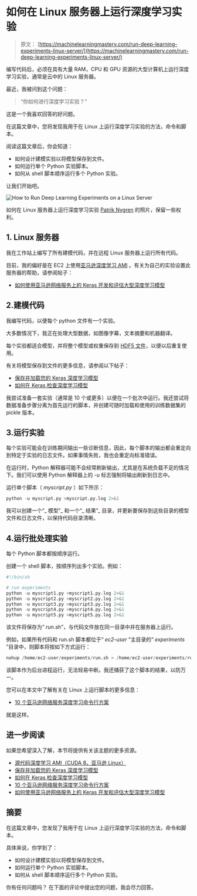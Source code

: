 # 如何在 Linux 服务器上运行深度学习实验

> 原文： [https://machinelearningmastery.com/run-deep-learning-experiments-linux-server/](https://machinelearningmastery.com/run-deep-learning-experiments-linux-server/)

编写代码后，必须在具有大量 RAM，CPU 和 GPU 资源的大型计算机上运行深度学习实验，通常是云中的 Linux 服务器。

最近，我被问到这个问题：

> “你如何进行深度学习实验？”

这是一个我喜欢回答的好问题。

在这篇文章中，您将发现我用于在 Linux 上运行深度学习实验的方法，命令和脚本。

阅读这篇文章后，你会知道：

*   如何设计建模实验以将模型保存到文件。
*   如何运行单个 Python 实验脚本。
*   如何从 shell 脚本顺序运行多个 Python 实验。

让我们开始吧。

![How to Run Deep Learning Experiments on a Linux Server](img/5b3d95a2ac65cd8206b3a11433959297.jpg)

如何在 Linux 服务器上运行深度学习实验
[Patrik Nygren](https://www.flickr.com/photos/lattefarsan/10538489333/) 的照片，保留一些权利。

## 1\. Linux 服务器

我在工作站上编写了所有建模代码，并在远程 Linux 服务器上运行所有代码。

目前，我的偏好是在 EC2 上使用[亚马逊深度学习 AMI](https://aws.amazon.com/marketplace/pp/B01M0AXXQB) 。有关为自己的实验设置此服务器的帮助，请参阅帖子：

*   [如何使用亚马逊网络服务上的 Keras 开发和评估大型深度学习模型](https://machinelearningmastery.com/develop-evaluate-large-deep-learning-models-keras-amazon-web-services/)

## 2.建模代码

我编写代码，以便每个 python 文件有一个实验。

大多数情况下，我正在处理大型数据，如图像字幕，文本摘要和机器翻译。

每个实验都适合模型，并将整个模型或权重保存到 [HDF5 文件](http://www.h5py.org/)，以便以后重复使用。

有关将模型保存到文件的更多信息，请参阅以下帖子：

*   [保存并加载您的 Keras 深度学习模型](https://machinelearningmastery.com/save-load-keras-deep-learning-models/)
*   [如何在 Keras 检查深度学习模型](https://machinelearningmastery.com/check-point-deep-learning-models-keras/)

我尝试准备一套实验（通常是 10 个或更多）以便在一个批次中运行。我还尝试将数据准备步骤分离为首先运行的脚本，并创建可随时加载和使用的训练数据集的 pickle 版本。

## 3.运行实验

每个实验可能会在训练期间输出一些诊断信息，因此，每个脚本的输出都会重定向到特定于实验的日志文件。如果事情失败，我也会重定向标准错误。

在运行时，Python 解释器可能不会经常刷新输出，尤其是在系统负载不足的情况下。我们可以使用 Python 解释器上的 _-u_ 标志强制将输出刷新到日志中。

运行单个脚本（ _myscript.py_ ）如下所示：

```py
python -u myscript.py >myscript.py.log 2>&1
```

我可以创建一个“_ 模型”_ 和一个“_ 结果”_ 目录，并更新要保存到这些目录的模型文件和日志文件，以保持代码目录清晰。

## 4.运行批处理实验

每个 Python 脚本都按顺序运行。

创建一个 shell 脚本，按顺序列出多个实验。例如：

```py
#!/bin/sh

# run experiments
python -u myscript1.py >myscript1.py.log 2>&1
python -u myscript2.py >myscript2.py.log 2>&1
python -u myscript3.py >myscript3.py.log 2>&1
python -u myscript4.py >myscript4.py.log 2>&1
python -u myscript5.py >myscript5.py.log 2>&1
```

该文件将保存为“ _run.sh”_，与代码文件放在同一目录中并在服务器上运行。

例如，如果所有代码和 run.sh 脚本都位于“ _ec2-user_ ”主目录的“ _experiments_ ”目录中，则脚本将按如下方式运行：

```py
nohup /home/ec2-user/experiments/run.sh > /home/ec2-user/experiments/run.sh.log </dev/null 2>&1 &
```

该脚本作为后台进程运行，无法轻易中断。我还捕获了这个脚本的结果，以防万一。

您可以在本文中了解有关在 Linux 上运行脚本的更多信息：

*   [10 个亚马逊网络服务深度学习命令行方案](https://machinelearningmastery.com/command-line-recipes-deep-learning-amazon-web-services/)

就是这样。

## 进一步阅读

如果您希望深入了解，本节将提供有关该主题的更多资源。

*   [源代码深度学习 AMI（CUDA 8，亚马逊 Linux）](https://aws.amazon.com/marketplace/pp/B01M0AXXQB)
*   [保存并加载您的 Keras 深度学习模型](https://machinelearningmastery.com/save-load-keras-deep-learning-models/)
*   [如何在 Keras 检查深度学习模型](https://machinelearningmastery.com/check-point-deep-learning-models-keras/)
*   [10 个亚马逊网络服务深度学习命令行方案](https://machinelearningmastery.com/command-line-recipes-deep-learning-amazon-web-services/)
*   [如何使用亚马逊网络服务上的 Keras 开发和评估大型深度学习模型](https://machinelearningmastery.com/develop-evaluate-large-deep-learning-models-keras-amazon-web-services/)

## 摘要

在这篇文章中，您发现了我用于在 Linux 上运行深度学习实验的方法，命令和脚本。

具体来说，你学到了：

*   如何设计建模实验以将模型保存到文件。
*   如何运行单个 Python 实验脚本。
*   如何从 shell 脚本顺序运行多个 Python 实验。

你有任何问题吗？
在下面的评论中提出您的问题，我会尽力回答。